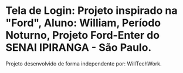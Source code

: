 # Tela de Login: Projeto inspirado na "Ford", Aluno: William, Período Noturno, Projeto Ford-Enter do SENAI IPIRANGA - São Paulo.
Projeto desenvolvido de forma independente por: WillTechWork.

